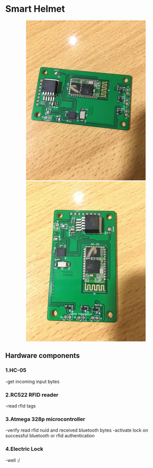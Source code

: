 # Smart Helmet
<p align="center">
  <img src="https://github.com/DanNduati/smart-helmet/blob/main/images/smartHelmet0.JPG" height="500">
  <img  height="500" src="https://github.com/DanNduati/smart-helmet/blob/main/images/smartHelmet1.JPG">
</p>




## Hardware components 

### 1.HC-05
-get incoming input bytes

### 2.RC522 RFID reader
-read rfid tags

### 3.Atmega 328p microcontroller
-verify read rfid nuid and received bluetooth bytes
-activate lock on successful bluetooth or rfid authentication

### 4.Electric Lock
-well :/

